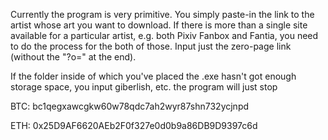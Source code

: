 Currently the program is very primitive.
You simply paste-in the link to the artist whose art you want to download.
If there is more than a single site available for a particular 
artist, e.g. both Pixiv Fanbox and Fantia, you need to do the process 
for the both of those.
Input just the zero-page link (without the "?o=" at the end).

If the folder inside of which you've placed 
the .exe hasn't got enough storage space, you input giberlish, etc. the program will just stop

BTC:
bc1qegxawcgkw60w78qdc7ah2wyr87shn732ycjnpd

ETH:
0x25D9AF6620AEb2F0f327e0d0b9a86DB9D9397c6d
